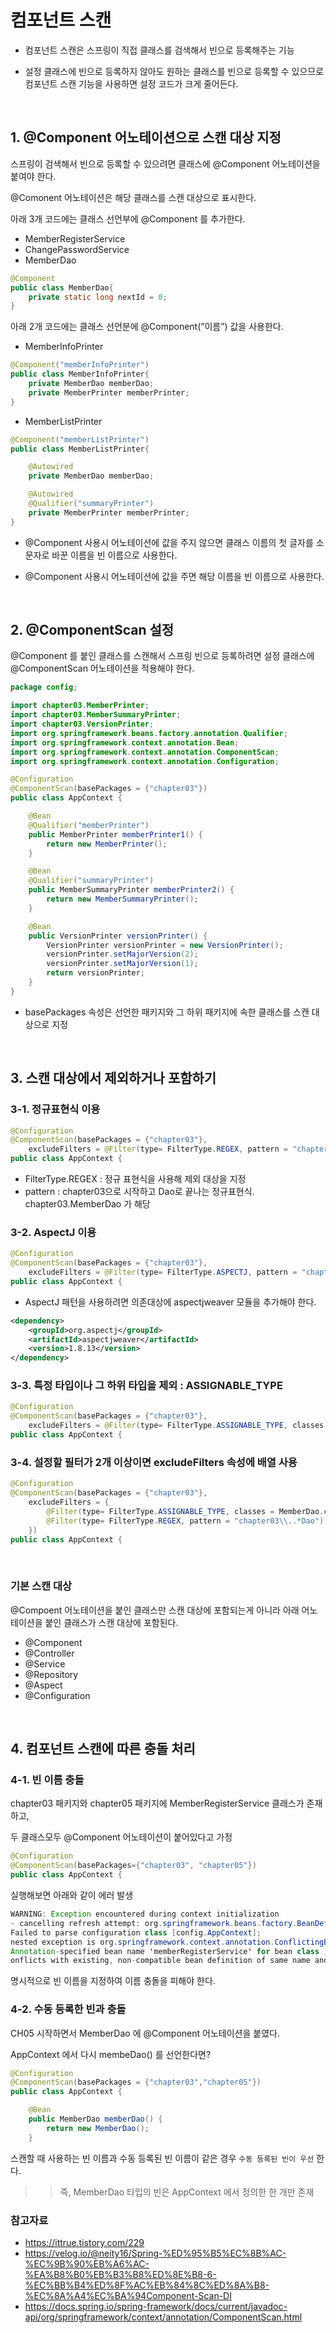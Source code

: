 # 컴포넌트 스캔

- 컴포넌트 스캔은 스프링이 직접 클래스를 검색해서 빈으로 등록해주는 기능

- 설정 클래스에 빈으로 등록하지 않아도 원하는 클래스를 빈으로 등록할 수 있으므로 컴포넌트 스캔 기능을 사용하면 설정 코드가 크게 줄어든다.

<br>

## 1. @Component 어노테이션으로 스캔 대상 지정

스프링이 검색해서 빈으로 등록할 수 있으려면 클래스에 @Component 어노테이션을 붙여야 한다.

@Comonent 어노테이션은 해당 클래스를 스캔 대상으로 표시한다.

아래 3개 코드에는 클래스 선언부에 @Component 를 추가한다.

- MemberRegisterService
- ChangePasswordService
- MemberDao

```java
@Component
public class MemberDao{
    private static long nextId = 0;
}
```

아래 2개 코드에는 클래스 선언분에 @Component(”이름”) 값을 사용한다.

- MemberInfoPrinter

```java
@Component("memberInfoPrinter")
public class MemberInfoPrinter{
    private MemberDao memberDao;
    private MemberPrinter memberPrinter;
}
```

- MemberListPrinter

```java
@Component("memberListPrinter")
public class MemberListPrinter{

    @Autowired
    private MemberDao memberDao;

    @Autowired
    @Qualifier("summaryPrinter")
    private MemberPrinter memberPrinter;
}
```

- @Component 사용시 어노테이션에 값을 주지 않으면 클래스 이름의 첫 글자를 소문자로 바꾼 이름을 빈 이름으로 사용한다.

- @Component 사용시 어노테이션에 값을 주면 해당 이름을 빈 이름으로 사용한다.

<br>

## 2. @ComponentScan 설정

@Component 를 붙인 클래스를 스캔해서 스프링 빈으로 등록하려면 설정 클래스에 @ComponentScan 어노테이션을 적용해야 한다.

```java
package config;

import chapter03.MemberPrinter;
import chapter03.MemberSummaryPrinter;
import chapter03.VersionPrinter;
import org.springframework.beans.factory.annotation.Qualifier;
import org.springframework.context.annotation.Bean;
import org.springframework.context.annotation.ComponentScan;
import org.springframework.context.annotation.Configuration;

@Configuration
@ComponentScan(basePackages = {"chapter03"})
public class AppContext {

    @Bean
    @Qualifier("memberPrinter")
    public MemberPrinter memberPrinter1() {
        return new MemberPrinter();
    }

    @Bean
    @Qualifier("summaryPrinter")
    public MemberSummaryPrinter memberPrinter2() {
        return new MemberSummaryPrinter();
    }

    @Bean
    public VersionPrinter versionPrinter() {
        VersionPrinter versionPrinter = new VersionPrinter();
        versionPrinter.setMajorVersion(2);
        versionPrinter.setMajorVersion(1);
        return versionPrinter;
    }
}
```

- basePackages 속성은 선언한 패키지와 그 하위 패키지에 속한 클래스를 스캔 대상으로 지정

<br>

## 3. 스캔 대상에서 제외하거나 포함하기

### 3-1. 정규표현식 이용

```java
@Configuration
@ComponentScan(basePackages = {"chapter03"},
    excludeFilters = @Filter(type= FilterType.REGEX, pattern = "chapter03\\..*Dao"))
public class AppContext {
```

- FilterType.REGEX : 정규 표현식을 사용해 제외 대상을 지정
- pattern : chapter03으로 시작하고 Dao로 끝나는 정규표현식. chapter03.MemberDao 가 해당

### 3-2. AspectJ 이용

```java
@Configuration
@ComponentScan(basePackages = {"chapter03"},
    excludeFilters = @Filter(type= FilterType.ASPECTJ, pattern = "chapter03.*Dao"))
public class AppContext {
```

- AspectJ 패턴을 사용하려면 의존대상에 aspectjweaver 모듈을 추가해야 한다.

```xml
<dependency>
	<groupId>org.aspectj</groupId>
	<artifactId>aspectjweaver</artifactId>
	<version>1.8.13</version>
</dependency>
```

### 3-3. 특정 타입이나 그 하위 타입을 제외 : ASSIGNABLE_TYPE

```java
@Configuration
@ComponentScan(basePackages = {"chapter03"},
    excludeFilters = @Filter(type= FilterType.ASSIGNABLE_TYPE, classes = MemberDao.class))
public class AppContext {
```

### 3-4. 설정할 필터가 2개 이상이면 excludeFilters  속성에 배열 사용

```java
@Configuration
@ComponentScan(basePackages = {"chapter03"},
    excludeFilters = {
        @Filter(type= FilterType.ASSIGNABLE_TYPE, classes = MemberDao.class),
        @Filter(type= FilterType.REGEX, pattern = "chapter03\\..*Dao")
    })
public class AppContext {
```

<br>

### 기본 스캔 대상

@Compoent 어노테이션을 붙인 클래스만 스캔 대상에 포함되는게 아니라 아래 어노테이션을 붙인 클래스가 스캔 대상에 포함된다.

- @Component
- @Controller
- @Service
- @Repository
- @Aspect
- @Configuration

<br>

## 4. 컴포넌트 스캔에 따른 충돌 처리

### 4-1. 빈 이름 충돌

chapter03 패키지와 chapter05 패키지에 MemberRegisterService 클래스가 존재하고,

두 클래스모두 @Component 어노테이션이 붙어있다고 가정

```java
@Configuration
@ComponentScan(basePackages={"chapter03", "chapter05"})
public class AppContext {
```

실행해보면 아래와 같이 에러 발생

```java
WARNING: Exception encountered during context initialization 
- cancelling refresh attempt: org.springframework.beans.factory.BeanDefinitionStoreException: 
Failed to parse configuration class [config.AppContext]; 
nested exception is org.springframework.context.annotation.ConflictingBeanDefinitionException: 
Annotation-specified bean name 'memberRegisterService' for bean class [chapter05.MemberRegisterService] c
onflicts with existing, non-compatible bean definition of same name and class [chapter03.MemberRegisterService]
```

명시적으로 빈 이름을 지정하여 이름 충돌을 피해야 한다.

### 4-2. 수동 등록한 빈과 충돌

CH05 시작하면서 MemberDao 에 @Component 어노테이션을 붙였다.

AppContext 에서 다시 membeDao() 를 선언한다면?

```java
@Configuration
@ComponentScan(basePackages = {"chapter03","chapter05"})
public class AppContext {

    @Bean
    public MemberDao memberDao() {
        return new MemberDao();
    }
```

스캔할 때 사용하는 빈 이름과 수동 등록된 빈 이름이 같은 경우 `수동 등록된 빈이 우선` 한다.

>> 즉, MemberDao 타입의 빈은 AppContext 에서 정의한 한 개만 존재

### 참고자료
- https://ittrue.tistory.com/229
- https://velog.io/@neity16/Spring-%ED%95%B5%EC%8B%AC-%EC%9B%90%EB%A6%AC-%EA%B8%B0%EB%B3%B8%ED%8E%B8-6-%EC%BB%B4%ED%8F%AC%EB%84%8C%ED%8A%B8-%EC%8A%A4%EC%BA%94Component-Scan-DI
- https://docs.spring.io/spring-framework/docs/current/javadoc-api/org/springframework/context/annotation/ComponentScan.html
